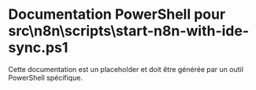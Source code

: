 # Documentation PowerShell pour src\n8n\scripts\start-n8n-with-ide-sync.ps1

Cette documentation est un placeholder et doit être générée par un outil PowerShell spécifique.
